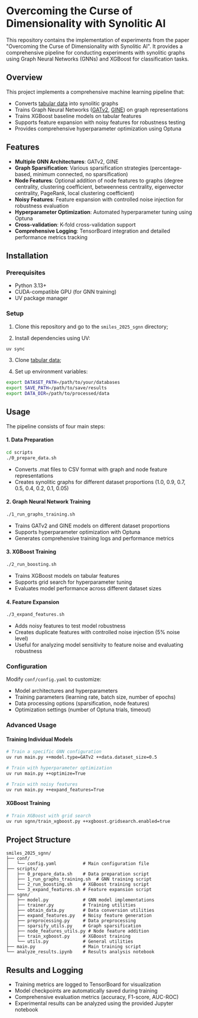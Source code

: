 # Overcoming the Curse of Dimensionality with Synolitic AI

This repository contains the implementation of experiments from the paper "Overcoming the Curse of Dimensionality with Synolitic AI". It provides a comprehensive pipeline for conducting experiments with synolitic graphs using Graph Neural Networks (GNNs) and XGBoost for classification tasks.

## Overview

This project implements a comprehensive machine learning pipeline that:
- Converts [tabular data](https://github.com/Mirkes/Databases-and-code-for-l_p-functional-comparison) into synolitic graphs
- Trains Graph Neural Networks ([GATv2](https://pytorch-geometric.readthedocs.io/en/2.6.1/generated/torch_geometric.nn.conv.GATv2Conv.html), [GINE](https://pytorch-geometric.readthedocs.io/en/2.6.0/generated/torch_geometric.nn.conv.GINEConv.html)) on graph representations
- Trains XGBoost baseline models on tabular features
- Supports feature expansion with noisy features for robustness testing
- Provides comprehensive hyperparameter optimization using Optuna

## Features

- **Multiple GNN Architectures**: GATv2, GINE
- **Graph Sparsification**: Various sparsification strategies (percentage-based, minimum connected, no sparsification)
- **Node Features**: Optional addition of node features to graphs (degree centrality, clustering coefficient, betweenness centrality, eigenvector centrality, PageRank, local clustering coefficient)
- **Noisy Features**: Feature expansion with controlled noise injection for robustness evaluation
- **Hyperparameter Optimization**: Automated hyperparameter tuning using Optuna
- **Cross-validation**: K-fold cross-validation support
- **Comprehensive Logging**: TensorBoard integration and detailed performance metrics tracking

## Installation

### Prerequisites

- Python 3.13+
- CUDA-compatible GPU (for GNN training)
- UV package manager

### Setup

1. Clone this repository and go to the ```smiles_2025_sgnn``` directory;

2. Install dependencies using UV:
```bash
uv sync
```

3. Clone [tabular data](https://github.com/Mirkes/Databases-and-code-for-l_p-functional-comparison);

4. Set up environment variables:
```bash
export DATASET_PATH=/path/to/your/databases
export SAVE_PATH=/path/to/save/results
export DATA_DIR=/path/to/processed/data
```

## Usage

The pipeline consists of four main steps:

#### 1. Data Preparation
```bash
cd scripts
./0_prepare_data.sh
```
- Converts .mat files to CSV format with graph and node feature representations
- Creates synolitic graphs for different dataset proportions (1.0, 0.9, 0.7, 0.5, 0.4, 0.2, 0.1, 0.05)

#### 2. Graph Neural Network Training
```bash
./1_run_graphs_training.sh
```
- Trains GATv2 and GINE models on different dataset proportions
- Supports hyperparameter optimization with Optuna
- Generates comprehensive training logs and performance metrics

#### 3. XGBoost Training
```bash
./2_run_boosting.sh
```
- Trains XGBoost models on tabular features
- Supports grid search for hyperparameter tuning
- Evaluates model performance across different dataset sizes

#### 4. Feature Expansion
```bash
./3_expand_features.sh
```
- Adds noisy features to test model robustness
- Creates duplicate features with controlled noise injection (5% noise level)
- Useful for analyzing model sensitivity to feature noise and evaluating robustness

### Configuration

Modify `conf/config.yaml` to customize:
- Model architectures and hyperparameters
- Training parameters (learning rate, batch size, number of epochs)
- Data processing options (sparsification, node features)
- Optimization settings (number of Optuna trials, timeout)

### Advanced Usage

#### Training Individual Models
```bash
# Train a specific GNN configuration
uv run main.py ++model.type=GATv2 ++data.dataset_size=0.5

# Train with hyperparameter optimization
uv run main.py ++optimize=True

# Train with noisy features
uv run main.py ++expand_features=True
```

#### XGBoost Training
```bash
# Train XGBoost with grid search
uv run sgnn/train_xgboost.py ++xgboost.gridsearch.enabled=true
```

## Project Structure

```
smiles_2025_sgnn/
├── conf/
│   └── config.yaml          # Main configuration file
├── scripts/
│   ├── 0_prepare_data.sh    # Data preparation script
│   ├── 1_run_graphs_training.sh  # GNN training script
│   ├── 2_run_boosting.sh    # XGBoost training script
│   └── 3_expand_features.sh # Feature expansion script
├── sgnn/
│   ├── model.py             # GNN model implementations
│   ├── trainer.py           # Training utilities
│   ├── obtain_data.py       # Data conversion utilities
│   ├── expand_features.py   # Noisy feature generation
│   ├── preprocessing.py     # Data preprocessing
│   ├── sparsify_utils.py    # Graph sparsification
│   ├── node_features_utils.py # Node feature addition
│   ├── train_xgboost.py     # XGBoost training
│   └── utils.py             # General utilities
├── main.py                  # Main training script
└── analyze_results.ipynb    # Results analysis notebook
```

## Results and Logging

- Training metrics are logged to TensorBoard for visualization
- Model checkpoints are automatically saved during training
- Comprehensive evaluation metrics (accuracy, F1-score, AUC-ROC)
- Experimental results can be analyzed using the provided Jupyter notebook